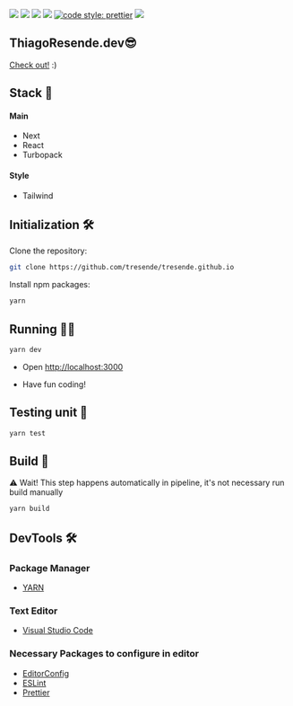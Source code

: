 ![](https://badges.aleen42.com/src/react.svg)
![](https://coveralls.io/repos/github/tresende/tresende.github.io/badge.svg)
![](https://github.com/tresende/tresende.github.io/actions/workflows/main.yml/badge.svg)
![](https://img.shields.io/badge/unit--test-vitest-brightgreen)
[![code style: prettier](https://img.shields.io/badge/code_style-prettier-ff69b4.svg?style=flat-square)](https://github.com/prettier/prettier)
![](https://badges.aleen42.com/src/eslint.svg)

## ThiagoResende.dev😎

[Check out!](https://thiagoresende.com) :)

## Stack 🥞

#### Main

- Next
- React
- Turbopack

#### Style

- Tailwind

## Initialization 🛠

Clone the repository:

```sh
git clone https://github.com/tresende/tresende.github.io
```

Install npm packages:

```sh
yarn
```

## Running 👨‍💻

```sh
yarn dev
```

- Open [http://localhost:3000](http://localhost:3000)

- Have fun coding!

## Testing unit 🧪

```sh
yarn test
```

## Build 🚀

⚠️ Wait! This step happens automatically in pipeline, it's not necessary run build manually

```sh
yarn build
```

## DevTools 🛠

### Package Manager

- [YARN](https://yarnpkg.com/)

### Text Editor

- [Visual Studio Code](http://code.visualstudio.com)

### Necessary Packages to configure in editor

- [EditorConfig](http://editorconfig.org)
- [ESLint](https://eslint.org/)
- [Prettier](https://prettier.io/)
